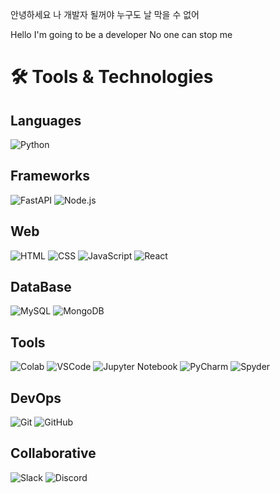 안녕하세요 나 개발자 될꺼야
누구도 날 막을 수 없어

Hello I'm going to be a developer
No one can stop me

# 🛠️ Tools & Technologies

## Languages  
![Python](https://img.shields.io/badge/Python-3776AB?style=flat-square&logo=python&logoColor=white)

## Frameworks
![FastAPI](https://img.shields.io/badge/FastAPI-009688?style=flat-square&logo=fastapi&logoColor=white)
![Node.js](https://img.shields.io/badge/Node.js-339933?style=flat-square&logo=nodedotjs&logoColor=white)

## Web
![HTML](https://img.shields.io/badge/HTML5-E34F26?style=flat-square&logo=html5&logoColor=white)
![CSS](https://img.shields.io/badge/CSS3-1572B6?style=flat-square&logo=css3&logoColor=white)
![JavaScript](https://img.shields.io/badge/JavaScript-F7DF1E?style=flat-square&logo=javascript&logoColor=black)
![React](https://img.shields.io/badge/React-61DAFB?style=flat-square&logo=react&logoColor=black)

## DataBase
![MySQL](https://img.shields.io/badge/MySQL-4479A1?style=flat-square&logo=mysql&logoColor=white)
![MongoDB](https://img.shields.io/badge/MongoDB-47A248?style=flat-square&logo=mongodb&logoColor=white)

## Tools
![Colab](https://img.shields.io/badge/Google_Colab-F9AB00?style=flat-square&logo=googlecolab&logoColor=white)
![VSCode](https://img.shields.io/badge/VS_Code-007ACC?style=flat-square&logo=visual-studio&logoColor=white)
![Jupyter Notebook](https://img.shields.io/badge/Jupyter_Notebook-F37626?style=flat-square&logo=jupyter&logoColor=white)
![PyCharm](https://img.shields.io/badge/PyCharm-000000?style=flat-square&logo=pycharm&logoColor=white)
![Spyder](https://img.shields.io/badge/Spyder-FF0000?style=flat-square&logo=spyder-ide&logoColor=white)

## DevOps
![Git](https://img.shields.io/badge/Git-F05032?style=flat-square&logo=git&logoColor=white)
![GitHub](https://img.shields.io/badge/GitHub-181717?style=flat-square&logo=github&logoColor=white)

## Collaborative
![Slack](https://img.shields.io/badge/Slack-000000?style=flat-square&logo=slack&logoColor=white)
![Discord](https://img.shields.io/badge/Discord-5865F2?style=flat-square&logo=discord&logoColor=white)
